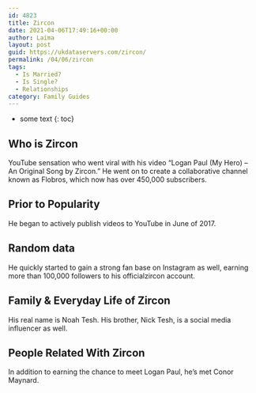 ```yaml
---
id: 4823
title: Zircon
date: 2021-04-06T17:49:16+00:00
author: Laima
layout: post
guid: https://ukdataservers.com/zircon/
permalink: /04/06/zircon
tags:
  - Is Married?
  - Is Single?
  - Relationships
category: Family Guides
---
```


* some text
{: toc}


## Who is Zircon
                  
                  
                  
YouTube sensation who went viral with his video &#8220;Logan Paul (My Hero) &#8211; An Original Song by Zircon.&#8221; He went on to create a collaborative channel known as Flobros, which now has over 450,000 subscribers.  
                  
              
            
              
            
                
                
                
## Prior to Popularity
                  
                  
                  
He began to actively publish videos to YouTube in June of 2017. 
                  
              
            
              
            
                
                
                
## Random data
                  
                  
                  
He quickly started to gain a strong fan base on Instagram as well, earning more than 100,000 followers to his officialzircon account.
                  
              
            
              
            
                
                
                
## Family & Everyday Life of Zircon
                  
                  
                  
His real name is Noah Tesh. His brother, Nick Tesh, is a social media influencer as well. 
                  
              
            
              
            
                
                
                
## People Related With Zircon
                  
                  
                  
In addition to earning the chance to meet Logan Paul, he&#8217;s met Conor Maynard.
                  
              
            
              
            
                
              
            
              
              
            
            
              
            
          
          
          